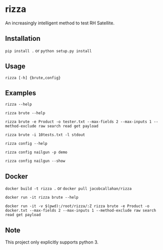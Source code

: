 # rizza
An increasingly intelligent method to test RH Satellite.

Installation
------------
```pip install .```
or
```python setup.py install```

Usage
-----
```rizza [-h] {brute,config}```

Examples
--------
```rizza --help```

```rizza brute --help```

```rizza brute -e Product -o tester.txt --max-fields 2 --max-inputs 1 --method-exclude raw search read get payload```

```rizza brute -i 10tests.txt -l stdout```

```rizza config --help```

```rizza config nailgun -p demo```

```rizza config nailgun --show```

Docker
------
```docker build -t rizza .```
or
```docker pull jacobcallahan/rizza```

```docker run -it rizza brute --help```

```docker run -it -v $(pwd):/root/rizza/:Z rizza brute -e Product -o docker.txt --max-fields 2 --max-inputs 1 --method-exclude raw search read get payload```

Note
----
This project only explicitly supports python 3.
